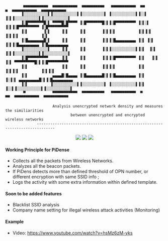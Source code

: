
```
        ▄▄▄▄▄▄▄▄▄▄▄  ▄▄▄▄▄▄▄▄▄▄▄  ▄▄▄▄▄▄▄▄▄▄   ▄▄▄▄▄▄▄▄▄▄▄  ▄▄        ▄  ▄▄▄▄▄▄▄▄▄▄▄  ▄▄▄▄▄▄▄▄▄▄▄ 
       ▐░░░░░░░░░░░▌▐░░░░░░░░░░░▌▐░░░░░░░░░░▌ ▐░░░░░░░░░░░▌▐░░▌      ▐░▌▐░░░░░░░░░░░▌▐░░░░░░░░░░░▌
       ▐░█▀▀▀▀▀▀▀█░▌ ▀▀▀▀█░█▀▀▀▀ ▐░█▀▀▀▀▀▀▀█░▌▐░█▀▀▀▀▀▀▀▀▀ ▐░▌░▌     ▐░▌▐░█▀▀▀▀▀▀▀▀▀ ▐░█▀▀▀▀▀▀▀▀▀ 
       ▐░▌       ▐░▌     ▐░▌     ▐░▌       ▐░▌▐░▌          ▐░▌▐░▌    ▐░▌▐░▌          ▐░▌          
       ▐░█▄▄▄▄▄▄▄█░▌     ▐░▌     ▐░▌       ▐░▌▐░█▄▄▄▄▄▄▄▄▄ ▐░▌ ▐░▌   ▐░▌▐░█▄▄▄▄▄▄▄▄▄ ▐░█▄▄▄▄▄▄▄▄▄ 
       ▐░░░░░░░░░░░▌     ▐░▌     ▐░▌       ▐░▌▐░░░░░░░░░░░▌▐░▌  ▐░▌  ▐░▌▐░░░░░░░░░░░▌▐░░░░░░░░░░░▌
       ▐░█▀▀▀▀▀▀▀▀▀      ▐░▌     ▐░▌       ▐░▌▐░█▀▀▀▀▀▀▀▀▀ ▐░▌   ▐░▌ ▐░▌ ▀▀▀▀▀▀▀▀▀█░▌▐░█▀▀▀▀▀▀▀▀▀ 
       ▐░▌               ▐░▌     ▐░▌       ▐░▌▐░▌          ▐░▌    ▐░▌▐░▌          ▐░▌▐░▌          
       ▐░▌           ▄▄▄▄█░█▄▄▄▄ ▐░█▄▄▄▄▄▄▄█░▌▐░█▄▄▄▄▄▄▄▄▄ ▐░▌     ▐░▐░▌ ▄▄▄▄▄▄▄▄▄█░▌▐░█▄▄▄▄▄▄▄▄▄ 
       ▐░▌          ▐░░░░░░░░░░░▌▐░░░░░░░░░░▌ ▐░░░░░░░░░░░▌▐░▌      ▐░░▌▐░░░░░░░░░░░▌▐░░░░░░░░░░░▌
        ▀            ▀▀▀▀▀▀▀▀▀▀▀  ▀▀▀▀▀▀▀▀▀▀   ▀▀▀▀▀▀▀▀▀▀▀  ▀        ▀▀  ▀▀▀▀▀▀▀▀▀▀▀  ▀▀▀▀▀▀▀▀▀▀▀ 

                     Analysis unencrypted network density and measures the similiarities 
                             between unencrypted and encrypted wireless networks
              ------------------------------------------------------------------------------

```

<p align="center">
<img src="https://img.shields.io/badge/Python-2-yellow.svg"></a> <img src="https://img.shields.io/badge/license-GPLv3-red.svg">
<a href="http://www.blackhat.com/eu-17/arsenal/schedule/#wipi-hunter---wifi-pineapple-activities-detection-9091"><img src="https://rawgit.com/toolswatch/badges/master/arsenal/2017.svg"></a>
</p>

#### Working Principle for PiDense

+ Collects all the packets from Wireless Networks.
+ Analyzes all the beacon packets. 
+ If PiDens detects more than defined threshold of OPN number, or different encryption with same SSID info ;
+ Logs the activity with some extra information within defined template.

#### Soon to be added features 

+ Blacklist SSID analysis
+ Company name setting for illegal wireless attack activities (Monitoring)

#### Example
+ Video: https://www.youtube.com/watch?v=hsMz6zM-yks
